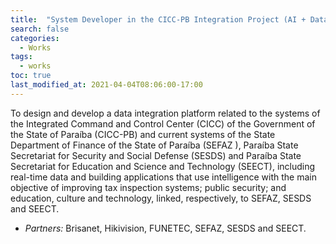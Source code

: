```yaml
---
title:  "System Developer in the CICC-PB Integration Project (AI + Data Science)"
search: false
categories: 
  - Works
tags:
  - works
toc: true
last_modified_at: 2021-04-04T08:06:00-17:00
---
```

To design and develop a data integration platform related to the systems of the Integrated Command and Control Center (CICC) of the Government of the State of Paraíba (CICC-PB) and current systems of the State Department of Finance of the State of Paraíba (SEFAZ ), Paraíba State Secretariat for Security and Social Defense (SESDS) and Paraíba State Secretariat for Education and Science and Technology (SEECT), including real-time data and building applications that use intelligence with the main objective of improving tax inspection systems; public security; and education, culture and technology, linked, respectively, to SEFAZ, SESDS and SEECT.

- *Partners:* Brisanet, Hikivision, FUNETEC, SEFAZ, SESDS and SEECT.